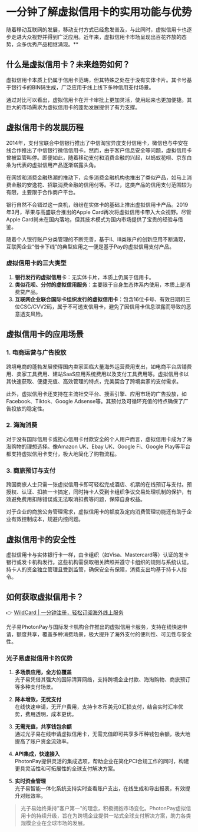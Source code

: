 # 一分钟了解虚拟信用卡的实用功能与优势

随着移动互联网的发展，移动支付方式已经愈发普及，与此同时，虚拟信用卡也逐步走进大众视野并得到广泛应用。近年来，虚拟信用卡市场呈现出百花齐放的态势，众多优秀产品相继涌现。**

## 什么是虚拟信用卡？未来趋势如何？

虚拟信用卡本质上仍属于信用卡范畴，但其特殊之处在于没有实体卡片。其卡号基于银行卡的BIN码生成，广泛应用于线上线下多种信用支付场景。



通过对比可以看出，虚拟信用卡在开卡审批上更加灵活，使用起来也更加便捷。其巨大的市场需求为虚拟信用卡的蓬勃发展提供了有力支撑。

## 虚拟信用卡的发展历程

2014年，支付宝联合中信银行推出了中信淘宝异度支付信用卡，微信也与中安在线合作推出了中信银行微信信用卡。然而，由于客户信息安全等问题，虚拟信用卡曾被监管叫停。即便如此，随着移动支付和消费金融的兴起，以蚂蚁花呗、京东白条为代表的虚拟信用产品逐渐崭露头角。

在网贷和消费金融热潮的推动下，众多消费金融机构也推出了类似产品，如马上消费金融的安逸花、招联消费金融的信用付等。不过，这类产品的信用支付范围较为有限，主要限于合作商户平台。



银行自然不会错过这一良机，纷纷在实体卡的基础上推出虚拟信用卡产品。2019年3月，苹果与高盛联合推出的Apple Card再次将虚拟信用卡带入大众视野。尽管Apple Card尚未在国内落地，但其技术模式为国内市场提供了宝贵的经验与借鉴。

随着个人银行账户分类管理的不断完善，基于Ⅱ、Ⅲ类账户的创新应用不断涌现，互联网企业“借卡下线”的典型应用之一便是基于Pay的虚拟信用支付产品。

### 虚拟信用卡的三大类型

1. **银行发行的虚拟信用卡**：无实体卡片，本质上仍属于信用卡。
2. **类似花呗、分付的虚拟信用服务**：主要限于自身生态体系内使用，本质上是消费贷产品。
3. **互联网企业联合国际卡组织发行的虚拟信用卡**：包含16位卡号、有效日期和三位CSC/CVV2码，属于不可透支信用卡，避免了因信用卡信息泄露而导致的恶意透支风险。

## 虚拟信用卡的应用场景

### 1. 电商运营与广告投放

跨境电商的蓬勃发展使得国内卖家面临大量海外运营费用支出，如电商平台店铺费用、卖家工具费用、建站SaaS应用系统费用以及支付工具费用等。虚拟信用卡以其快速获取、便捷充值、高效管理的特点，完美契合了跨境卖家的支付需求。

此外，虚拟信用卡还支持在主流社交平台、搜索引擎、应用市场的广告投放，如Facebook、Tiktok、Google Adsense等。其预付及可循环充值的特点确保了广告投放的稳定性。

### 2. 海淘消费

对于没有国际信用卡或担心信用卡付款安全的个人用户而言，虚拟信用卡成为了海淘购物的理想选择。像Amazon UK、Ebay UK、Google Fi、Google Play等平台都支持虚拟信用卡支付，极大地简化了购物流程。



### 3. 商旅预订与支付

跨国商旅人士只需一张虚拟信用卡即可轻松完成酒店、机票的在线预订与支付。预授权、认证、扣款一卡搞定，同时持卡人受到卡组织争议交易处理机制的保护，有效避免费用扣除错误或无法取消扣费等问题，保障自身权益。

对于企业的商旅公务管理需求，虚拟信用卡的额度及定向消费管理功能还有助于企业有效控制成本，规避内控问题。

## 虚拟信用卡的安全性

虚拟信用卡与实体银行卡一样，由卡组织（如Visa、Mastercard等）认证的发卡银行或发卡机构发行。这些机构需获取相关牌照并遵守卡组织的规则与系统认证。持卡人的资金独立管理且受到监管，确保安全有保障，消费支出均基于持卡人指令。

## 如何获取虚拟信用卡？

👉 [WildCard | 一分钟注册，轻松订阅海外线上服务](https://bbtdd.com/WildCard)

光子易PhotonPay与国际发卡机构合作推出的虚拟信用卡服务，支持在线快速申请，额度共享，覆盖多种消费场景，极大提升了海外支付的便利性、可见性与安全性。

### 光子易虚拟信用卡的优势

1. **多场景应用，全方位覆盖**  
   光子易凭借其强大的国际清算网络，支持跨境企业付款、海淘购物、商旅预订等多种支付场景。

2. **降本增效，无忧支付**  
   在线快速申请，无开户费用，支持卡本币美元0汇损支付，结合实时汇率优势，费用透明，成本更优。

3. **无需充值，共享钱包余额**  
   通过光子易在线申请虚拟信用卡，无需充值即可共享多币种钱包余额，极大地提高了账户资金流效率。

4. **API集成，快速接入**  
   PhotonPay提供灵活的集成选项，帮助企业在简化PCI合规工作的同时，构建更具灵活性和可拓展性的全球支付解决方案。

5. **实时资金管理**  
   光子易智能一体化系统支持实时查看账户支出，在线生成和导出报表，有效提升对账效率。

> 光子易始终秉持"客户第一"的理念，积极拥抱市场变化。PhotonPay虚拟信用卡的持续升级，旨在为跨境企业提供一站式全球支付解决方案，助力各类规模企业在全球市场的发展。